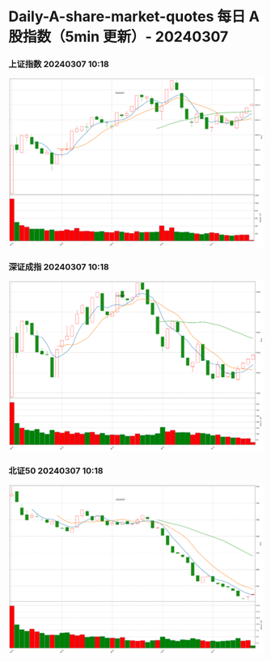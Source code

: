 
# Daily-A-share-market-quotes 每日 A 股指数（5min 更新）- 20240307

### 上证指数 20240307 10:18
![](./fig/2024/3/20240307-sh000001.png)

### 深证成指 20240307 10:18
![](./fig/2024/3/20240307-sz399001.png)

### 北证50 20240307 10:18
![](./fig/2024/3/20240307-bj899050.png)
